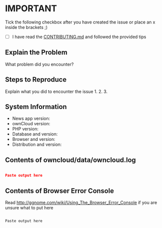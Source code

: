 # IMPORTANT

Tick the following checkbox after you have created the issue or place an x inside the brackets ;)

* [ ] I have read the [CONTRIBUTING.md](https://github.com/owncloud/news/blob/master/CONTRIBUTING.md) and followed the provided tips


## Explain the Problem
What problem did you encounter?

## Steps to Reproduce
Explain what you did to encounter the issue
1.
2.
3.

## System Information
* News app version:
* ownCloud version:
* PHP version:
* Database and version:
* Browser and version:
* Distribution and version:

## Contents of owncloud/data/owncloud.log

```json

Paste output here

```

## Contents of Browser Error Console
Read http://ggnome.com/wiki/Using_The_Browser_Error_Console if you are unsure what to put here

```

Paste output here

```
